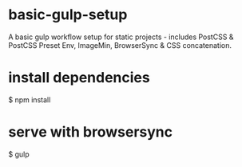 # basic-gulp-setup
A basic gulp workflow setup for static projects - includes PostCSS &amp; PostCSS Preset Env, ImageMin, BrowserSync &amp; CSS concatenation.

# install dependencies
$ npm install

# serve with browsersync
$ gulp
